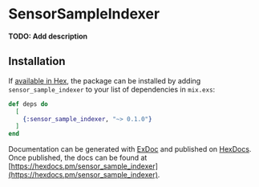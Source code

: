 # SensorSampleIndexer

**TODO: Add description**

## Installation

If [available in Hex](https://hex.pm/docs/publish), the package can be installed
by adding `sensor_sample_indexer` to your list of dependencies in `mix.exs`:

```elixir
def deps do
  [
    {:sensor_sample_indexer, "~> 0.1.0"}
  ]
end
```

Documentation can be generated with [ExDoc](https://github.com/elixir-lang/ex_doc)
and published on [HexDocs](https://hexdocs.pm). Once published, the docs can
be found at [https://hexdocs.pm/sensor_sample_indexer](https://hexdocs.pm/sensor_sample_indexer).

